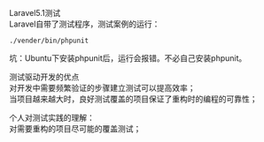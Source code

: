   
Laravel5.1测试  
Laravel自带了测试程序，测试案例的运行：  
```
./vender/bin/phpunit
```
坑：Ubuntu下安装phpunit后，运行会报错。不必自己安装phpunit。  
  
测试驱动开发的优点  
对开发中需要频繁验证的步骤建立测试可以提高效率；  
当项目越来越大时，良好测试覆盖的项目保证了重构时的编程的可靠性；  
  
个人对测试实践的理解：  
对需要重构的项目尽可能的覆盖测试；  
